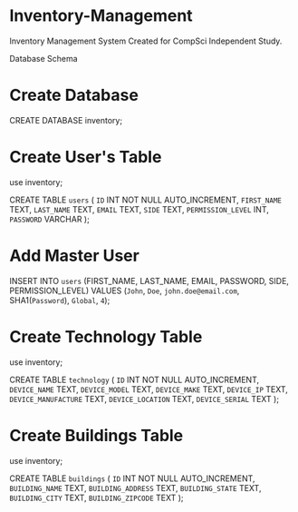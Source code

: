 # Inventory-Management


Inventory Management System Created for CompSci Independent Study.



Database Schema

# Create Database

CREATE DATABASE inventory;

# Create User's Table

use inventory;

CREATE TABLE `users` (
	`ID` INT NOT NULL AUTO_INCREMENT,
	`FIRST_NAME` TEXT,
	`LAST_NAME` TEXT,
	`EMAIL` TEXT,
	`SIDE` TEXT,
	`PERMISSION_LEVEL` INT,
	`PASSWORD` VARCHAR
);

# Add Master User

INSERT INTO  `users` (FIRST_NAME, LAST_NAME, EMAIL, PASSWORD, SIDE, PERMISSION_LEVEL) VALUES (`John`, `Doe`, `john.doe@email.com`, SHA1(`Password`), `Global`, `4`);

# Create Technology Table

use inventory;

CREATE TABLE `technology` (
	`ID` INT NOT NULL AUTO_INCREMENT,
	`DEVICE_NAME` TEXT,
	`DEVICE_MODEL` TEXT,
	`DEVICE_MAKE` TEXT,
	`DEVICE_IP` TEXT,
	`DEVICE_MANUFACTURE` TEXT,
	`DEVICE_LOCATION` TEXT,
	`DEVICE_SERIAL` TEXT
);

# Create Buildings Table

use inventory;

CREATE TABLE `buildings` (
	`ID` INT NOT NULL AUTO_INCREMENT,
	`BUILDING_NAME` TEXT,
	`BUILDING_ADDRESS` TEXT,
	`BUILDING_STATE` TEXT,
	`BUILDING_CITY` TEXT,
	`BUILDING_ZIPCODE` TEXT
);
